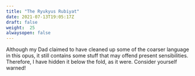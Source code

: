 ```yaml
---
title: "The Ryukyus Rubiyat"
date: 2021-07-13T19:05:17Z
draft: false
weight:  25
alwaysopen: false
---
```

Although my Dad claimed to have cleaned up some of the coarser language in this opus, it still contains some stuff that may offend present sensibilities.  Therefore, I have hidden it below the fold, as it were.  Consider yourself warned!



